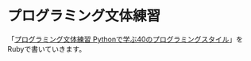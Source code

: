 # プログラミング文体練習
「[プログラミング文体練習 Pythonで学ぶ40のプログラミングスタイル](https://www.oreilly.co.jp/books/9784814400225/)」をRubyで書いていきます。
